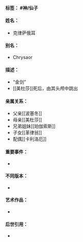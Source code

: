 #### 标签： #神/仙子
#### 姓名：
- 克律萨俄耳
#### 别名：
- Chrysaor
#### 描述：
- “金剑”
- [[美杜莎]]死后，由其头颅中跳出
#### 亲属关系：
- 父亲[[波塞冬]]
- 母亲[[美杜莎]]
- 兄弟姐妹[[珀伽索斯]]
- 子女[[革律翁]]
- 配偶[[卡利洛厄]]
#### 重要事件：
- 
#### 不同版本：
- 
#### 艺术作品：
- 
#### 后世引用：
- 